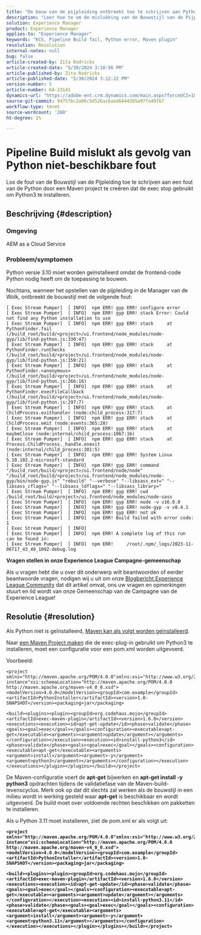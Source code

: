 ```yaml
---
title: "De bouw van de pijpleiding ontbreekt toe te schrijven aan Python niet beschikbare fout"
description: "Leer hoe te om de mislukking van de Bouwstijl van de Pijpleiding wegens een fout van Python te bevestigen."
solution: Experience Manager
product: Experience Manager
applies-to: "Experience Manager"
keywords: "KCS, Pipeline Build fail, Python error, Maven plugin"
resolution: Resolution
internal-notes: null
bug: false
article-created-by: Zita Rodricks
article-created-date: "5/30/2024 3:10:56 PM"
article-published-by: Zita Rodricks
article-published-date: "5/30/2024 3:12:22 PM"
version-number: 5
article-number: KA-23141
dynamics-url: "https://adobe-ent.crm.dynamics.com/main.aspx?forceUCI=1&pagetype=entityrecord&etn=knowledgearticle&id=be661acc-961e-ef11-840a-000d3a372703"
source-git-commit: 9475fbc2a06c5d526ac6aad6444305a97fa49767
workflow-type: tm+mt
source-wordcount: '260'
ht-degree: 2%

---
```


# Pipeline Build mislukt als gevolg van Python niet-beschikbare fout


Los de fout van de Bouwstijl van de Pijpleiding toe te schrijven aan een fout van de Python door een Maven project te creëren dat de exec stop gebruikt om Python3 te installeren.

## Beschrijving {#description}


### Omgeving

AEM as a Cloud Service



### Probleem/symptomen

Python versie 3.10 moet worden geïnstalleerd omdat de frontend-code Python nodig heeft om de toepassing te bouwen.

Nochtans, wanneer het opstellen van de pijpleiding in de Manager van de Wolk, ontbreekt de bouwstijl met de volgende fout:






```
[ Exec Stream Pumper]  [ INFO]  npm ERR! gyp ERR! configure error 
[ Exec Stream Pumper]  [ INFO]  npm ERR! gyp ERR! stack Error: Could not find any Python installation to use
[ Exec Stream Pumper]  [ INFO]  npm ERR! gyp ERR! stack     at PythonFinder.fail (/build_root/build/<project>/ui.frontend/node_modules/node-gyp/lib/find-python.js:330:47)
[ Exec Stream Pumper]  [ INFO]  npm ERR! gyp ERR! stack     at PythonFinder.runChecks (/build_root/build/<project>/ui.frontend/node_modules/node-gyp/lib/find-python.js:159:21)
[ Exec Stream Pumper]  [ INFO]  npm ERR! gyp ERR! stack     at PythonFinder.<anonymous> (/build_root/build/<project>/ui.frontend/node_modules/node-gyp/lib/find-python.js:266:16)
[ Exec Stream Pumper]  [ INFO]  npm ERR! gyp ERR! stack     at PythonFinder.execFileCallback (/build_root/build/<project>/ui.frontend/node_modules/node-gyp/lib/find-python.js:297:7)
[ Exec Stream Pumper]  [ INFO]  npm ERR! gyp ERR! stack     at ChildProcess.exithandler (node:child_process:317:7)
[ Exec Stream Pumper]  [ INFO]  npm ERR! gyp ERR! stack     at ChildProcess.emit (node:events:365:28)
[ Exec Stream Pumper]  [ INFO]  npm ERR! gyp ERR! stack     at maybeClose (node:internal/child_process:1067:16)
[ Exec Stream Pumper]  [ INFO]  npm ERR! gyp ERR! stack     at Process.ChildProcess._handle.onexit (node:internal/child_process:301:5)
[ Exec Stream Pumper]  [ INFO]  npm ERR! gyp ERR! System Linux 5.10.102.2-microsoft-standard
[ Exec Stream Pumper]  [ INFO]  npm ERR! gyp ERR! command "/build_root/build/<project>/ui.frontend/node/node" "/build_root/build/<project>/ui.frontend/node_modules/node-gyp/bin/node-gyp.js" "rebuild" "--verbose" "--libsass_ext=" "--libsass_cflags=" "--libsass_ldflags=" "--libsass_library="
[ Exec Stream Pumper]  [ INFO]  npm ERR! gyp ERR! cwd /build_root/build/<project>/ui.frontend/node_modules/node-sass
[ Exec Stream Pumper]  [ INFO]  npm ERR! gyp ERR! node -v v16.0.0
[ Exec Stream Pumper]  [ INFO]  npm ERR! gyp ERR! node-gyp -v v8.4.1
[ Exec Stream Pumper]  [ INFO]  npm ERR! gyp ERR! not ok 
[ Exec Stream Pumper]  [ INFO]  npm ERR! Build failed with error code: 1
[ Exec Stream Pumper]  [ INFO]  
[ Exec Stream Pumper]  [ INFO]  npm ERR! A complete log of this run can be found in:
[ Exec Stream Pumper]  [ INFO]  npm ERR!     /root/.npm/_logs/2023-11-06T17_43_49_109Z-debug.log
```






<b>Vragen stellen in onze Experience League Campagne-gemeenschap</b>

Als u vragen hebt die u over dit onderwerp wilt beantwoorden of eerder beantwoorde vragen, nodigen wij u uit om onze [Blogbericht Experience League Community](https://experienceleaguecommunities.adobe.com/t5/adobe-experience-manager-blogs/introducing-top-kcs-articles-curated-for-your-aem/ba-p/672734#M1180) dat dit artikel omvat, ons uw vragen en opmerkingen stuurt en lid wordt van onze Gemeenschap van de Campagne van de Experience League!


## Resolutie {#resolution}


Als Python niet is geïnstalleerd, [Maven kan als volgt worden geïnstalleerd](https://experienceleague.adobe.com/docs/experience-manager-cloud-manager/content/getting-started/project-creation/build-environment.html?lang=en#installing-additional-system-packages).

Naar [een Maven Project maken](https://experienceleague.adobe.com/docs/experience-manager-cloud-manager/content/getting-started/project-creation/build-environment.html?lang=en#installing-additional-system-packages) die de exec-plug-in gebruikt om Python3 te installeren, moet een configuratie voor een pom.xml worden uitgevoerd.

Voorbeeld:




```
<project xmlns="http://maven.apache.org/POM/4.0.0"xmlns:xsi="http://www.w3.org/2001/XMLSchema-instance"xsi:schemaLocation="http://maven.apache.org/POM/4.0.0 http://maven.apache.org/maven-v4_0_0.xsd"><modelVersion>4.0.0</modelVersion><groupId>com.example</groupId><artifactId>PythonInstaller</artifactId><version>1.0-SNAPSHOT</version><packaging>jar</packaging>
```





```
<build><plugins><plugin><groupId>org.codehaus.mojo</groupId><artifactId>exec-maven-plugin</artifactId><version>1.6.0</version><executions><execution><id>apt-get-update</id><phase>validate</phase><goals><goal>exec</goal></goals><configuration><executable>apt-get</executable><arguments><argument>update</argument></arguments></configuration></execution><execution><id>install-python3</id><phase>validate</phase><goals><goal>exec</goal></goals><configuration><executable>apt-get</executable><arguments><argument>install</argument><argument>-y</argument><argument>python3</argument></arguments></configuration></execution></executions></plugin></plugins></build></project>
```


De Maven-configuratie voert de <b>apt-get</b> bijwerken en <b>apt-get install -y python3</b> opdrachten tijdens de validatiefase van de Maven-build-levenscyclus. Merk ook op dat dit slechts zal werken als de bouwstijl in een milieu wordt in werking gesteld waar <b>apt-get</b> is beschikbaar en wordt uitgevoerd. De build moet over voldoende rechten beschikken om pakketten te installeren.

Als u Python 3.11 moet installeren, ziet de pom.xml er als volgt uit:

<b>

```
<project xmlns="http://maven.apache.org/POM/4.0.0"xmlns:xsi="http://www.w3.org/2001/XMLSchema-instance"xsi:schemaLocation="http://maven.apache.org/POM/4.0.0 http://maven.apache.org/maven-v4_0_0.xsd"><modelVersion>4.0.0</modelVersion><groupId>com.example</groupId><artifactId>PythonInstaller</artifactId><version>1.0-SNAPSHOT</version><packaging>jar</packaging>
```

</b>

<b>

```
<build><plugins><plugin><groupId>org.codehaus.mojo</groupId><artifactId>exec-maven-plugin</artifactId><version>1.6.0</version><executions><execution><id>apt-get-update</id><phase>validate</phase><goals><goal>exec</goal></goals><configuration><executable>apt-get</executable><arguments><argument>update</argument></arguments></configuration></execution><execution><id>install-python3.11</id><phase>validate</phase><goals><goal>exec</goal></goals><configuration><executable>apt-get</executable><arguments><argument>install</argument><argument>-y</argument><argument>python3.11</argument></arguments></configuration></execution></executions></plugin></plugins></build></project>
```

</b>

<b> </b>
